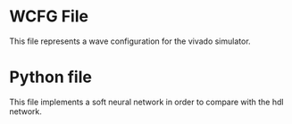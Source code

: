 # WCFG File
This file represents a wave configuration for the vivado simulator.  

# Python file
This file implements a soft neural network in order to compare with the hdl network. 
